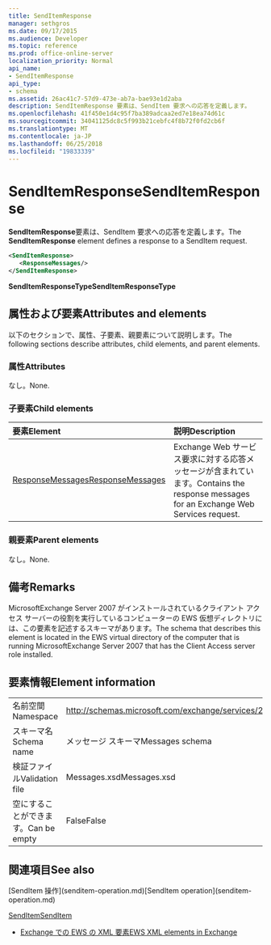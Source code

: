 ```yaml
---
title: SendItemResponse
manager: sethgros
ms.date: 09/17/2015
ms.audience: Developer
ms.topic: reference
ms.prod: office-online-server
localization_priority: Normal
api_name:
- SendItemResponse
api_type:
- schema
ms.assetid: 26ac41c7-57d9-473e-ab7a-bae93e1d2aba
description: SendItemResponse 要素は、SendItem 要求への応答を定義します。
ms.openlocfilehash: 41f450e1d4c95f7ba389adcaa2ed7e18ea74d61c
ms.sourcegitcommit: 34041125dc8c5f993b21cebfc4f8b72f0fd2cb6f
ms.translationtype: MT
ms.contentlocale: ja-JP
ms.lasthandoff: 06/25/2018
ms.locfileid: "19833339"
---
```

# <a name="senditemresponse"></a><span data-ttu-id="d8fec-103">SendItemResponse</span><span class="sxs-lookup"><span data-stu-id="d8fec-103">SendItemResponse</span></span>

<span data-ttu-id="d8fec-104">**SendItemResponse**要素は、SendItem 要求への応答を定義します。</span><span class="sxs-lookup"><span data-stu-id="d8fec-104">The **SendItemResponse** element defines a response to a SendItem request.</span></span> 
  
```xml
<SendItemResponse>
   <ResponseMessages/>
</SendItemResponse>
```

 <span data-ttu-id="d8fec-105">**SendItemResponseType**</span><span class="sxs-lookup"><span data-stu-id="d8fec-105">**SendItemResponseType**</span></span>
## <a name="attributes-and-elements"></a><span data-ttu-id="d8fec-106">属性および要素</span><span class="sxs-lookup"><span data-stu-id="d8fec-106">Attributes and elements</span></span>

<span data-ttu-id="d8fec-107">以下のセクションで、属性、子要素、親要素について説明します。</span><span class="sxs-lookup"><span data-stu-id="d8fec-107">The following sections describe attributes, child elements, and parent elements.</span></span>
  
### <a name="attributes"></a><span data-ttu-id="d8fec-108">属性</span><span class="sxs-lookup"><span data-stu-id="d8fec-108">Attributes</span></span>

<span data-ttu-id="d8fec-109">なし。</span><span class="sxs-lookup"><span data-stu-id="d8fec-109">None.</span></span>
  
### <a name="child-elements"></a><span data-ttu-id="d8fec-110">子要素</span><span class="sxs-lookup"><span data-stu-id="d8fec-110">Child elements</span></span>

|<span data-ttu-id="d8fec-111">**要素**</span><span class="sxs-lookup"><span data-stu-id="d8fec-111">**Element**</span></span>|<span data-ttu-id="d8fec-112">**説明**</span><span class="sxs-lookup"><span data-stu-id="d8fec-112">**Description**</span></span>|
|:-----|:-----|
|[<span data-ttu-id="d8fec-113">ResponseMessages</span><span class="sxs-lookup"><span data-stu-id="d8fec-113">ResponseMessages</span></span>](responsemessages.md) <br/> |<span data-ttu-id="d8fec-114">Exchange Web サービス要求に対する応答メッセージが含まれています。</span><span class="sxs-lookup"><span data-stu-id="d8fec-114">Contains the response messages for an Exchange Web Services request.</span></span>  <br/> |
   
### <a name="parent-elements"></a><span data-ttu-id="d8fec-115">親要素</span><span class="sxs-lookup"><span data-stu-id="d8fec-115">Parent elements</span></span>

<span data-ttu-id="d8fec-116">なし。</span><span class="sxs-lookup"><span data-stu-id="d8fec-116">None.</span></span>
  
## <a name="remarks"></a><span data-ttu-id="d8fec-117">備考</span><span class="sxs-lookup"><span data-stu-id="d8fec-117">Remarks</span></span>

<span data-ttu-id="d8fec-118">MicrosoftExchange Server 2007 がインストールされているクライアント アクセス サーバーの役割を実行しているコンピューターの EWS 仮想ディレクトリには、この要素を記述するスキーマがあります。</span><span class="sxs-lookup"><span data-stu-id="d8fec-118">The schema that describes this element is located in the EWS virtual directory of the computer that is running MicrosoftExchange Server 2007 that has the Client Access server role installed.</span></span>
  
## <a name="element-information"></a><span data-ttu-id="d8fec-119">要素情報</span><span class="sxs-lookup"><span data-stu-id="d8fec-119">Element information</span></span>

|||
|:-----|:-----|
|<span data-ttu-id="d8fec-120">名前空間</span><span class="sxs-lookup"><span data-stu-id="d8fec-120">Namespace</span></span>  <br/> |http://schemas.microsoft.com/exchange/services/2006/messages  <br/> |
|<span data-ttu-id="d8fec-121">スキーマ名</span><span class="sxs-lookup"><span data-stu-id="d8fec-121">Schema name</span></span>  <br/> |<span data-ttu-id="d8fec-122">メッセージ スキーマ</span><span class="sxs-lookup"><span data-stu-id="d8fec-122">Messages schema</span></span>  <br/> |
|<span data-ttu-id="d8fec-123">検証ファイル</span><span class="sxs-lookup"><span data-stu-id="d8fec-123">Validation file</span></span>  <br/> |<span data-ttu-id="d8fec-124">Messages.xsd</span><span class="sxs-lookup"><span data-stu-id="d8fec-124">Messages.xsd</span></span>  <br/> |
|<span data-ttu-id="d8fec-125">空にすることができます。</span><span class="sxs-lookup"><span data-stu-id="d8fec-125">Can be empty</span></span>  <br/> |<span data-ttu-id="d8fec-126">False</span><span class="sxs-lookup"><span data-stu-id="d8fec-126">False</span></span>  <br/> |
   
## <a name="see-also"></a><span data-ttu-id="d8fec-127">関連項目</span><span class="sxs-lookup"><span data-stu-id="d8fec-127">See also</span></span>



<span data-ttu-id="d8fec-128">
  [SendItem 操作](senditem-operation.md)</span><span class="sxs-lookup"><span data-stu-id="d8fec-128">[SendItem operation](senditem-operation.md)</span></span>
  
[<span data-ttu-id="d8fec-129">SendItem</span><span class="sxs-lookup"><span data-stu-id="d8fec-129">SendItem</span></span>](senditem.md)


- [<span data-ttu-id="d8fec-130">Exchange での EWS の XML 要素</span><span class="sxs-lookup"><span data-stu-id="d8fec-130">EWS XML elements in Exchange</span></span>](ews-xml-elements-in-exchange.md)

